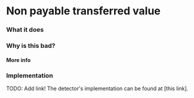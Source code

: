 # Non payable transferred value

### What it does

### Why is this bad?

#### More info


### Implementation

TODO: Add link!
The detector's implementation can be found at [this link].
